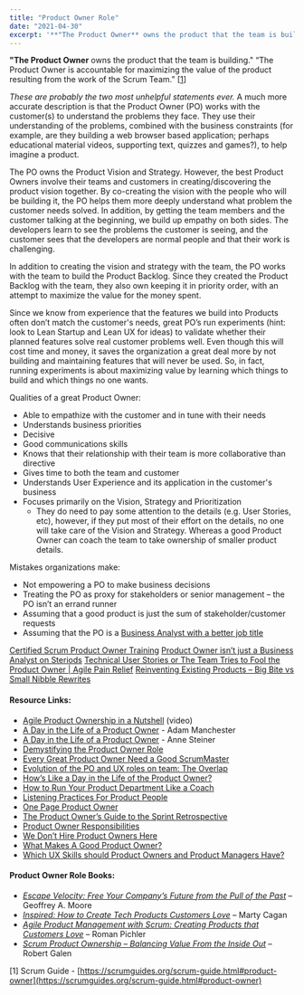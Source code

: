 ```yaml
---
title: "Product Owner Role"
date: "2021-04-30"
excerpt: '**"The Product Owner** owns the product that the team is building." “The Product Owner is'
---
```


**"The Product Owner** owns the product that the team is building." “The Product Owner is accountable for maximizing the value of the product resulting from the work of the Scrum Team.” \[[1](#footnotes)\]

_These are probably the two most unhelpful statements ever._ A much more accurate description is that the Product Owner (PO) works with the customer(s) to understand the problems they face. They use their understanding of the problems, combined with the business constraints (for example, are they building a web browser based application; perhaps educational material videos, supporting text, quizzes and games?), to help imagine a product.

The PO owns the Product Vision and Strategy. However, the best Product Owners involve their teams and customers in creating/discovering the product vision together. By co-creating the vision with the people who will be building it, the PO helps them more deeply understand what problem the customer needs solved. In addition, by getting the team members and the customer talking at the beginning, we build up empathy on both sides. The developers learn to see the problems the customer is seeing, and the customer sees that the developers are normal people and that their work is challenging.

In addition to creating the vision and strategy with the team, the PO works with the team to build the Product Backlog. Since they created the Product Backlog with the team, they also own keeping it in priority order, with an attempt to maximize the value for the money spent.

Since we know from experience that the features we build into Products often don’t match the customer's needs, great PO’s run experiments (hint: look to Lean Startup and Lean UX for ideas) to validate whether their planned features solve real customer problems well. Even though this will cost time and money, it saves the organization a great deal more by not building and maintaining features that will never be used. So, in fact, running experiments is about maximizing value by learning which things to build and which things no one wants.

Qualities of a great Product Owner:

- Able to empathize with the customer and in tune with their needs
- Understands business priorities
- Decisive
- Good communications skills
- Knows that their relationship with their team is more collaborative than directive
- Gives time to both the team and customer
- Understands User Experience and its application in the customer's business
- Focuses primarily on the Vision, Strategy and Prioritization
    - They do need to pay some attention to the details (e.g. User Stories, etc), however, if they put most of their effort on the details, no one will take care of the Vision and Strategy. Whereas a good Product Owner can coach the team to take ownership of smaller product details.

Mistakes organizations make:

- Not empowering a PO to make business decisions
- Treating the PO as proxy for stakeholders or senior management – the PO isn’t an errand runner
- Assuming that a good product is just the sum of stakeholder/customer requests
- Assuming that the PO is a [Business Analyst with a better job title](/blog/product-owner-isn-business-analyst-steroids.html)

[Certified Scrum Product Owner Training](https://agilepainrelief.com/certified-scrum-product-owner-cspo-training) [Product Owner isn’t just a Business Analyst on Steriods](/blog/product-owner-isn-business-analyst-steroids.html) [Technical User Stories or The Team Tries to Fool the Product Owner | Agile Pain Relief](https://agilepainrelief.com/blog/scrummaster-tales-technical-user-stories-team-pull-fast-product-owner.html) [Reinventing Existing Products – Big Bite vs Small Nibble Rewrites](https://agilepainrelief.com/blog/reinventing-existing-products-big-bite-vs-small-nibble-rewrites.html)

#### Resource Links:

- [Agile Product Ownership in a Nutshell](https://blog.crisp.se/2012/10/25/henrikkniberg/agile-product-ownership-in-a-nutshell) (video)
- [A Day in the Life of a Product Owner](https://www.weareadam.com/blog/a-day-in-the-life-a-product-owner-179) - Adam Manchester
- [A Day in the Life of a Product Owner](https://www.linkedin.com/pulse/day-life-product-owner-anne-steiner/) - Anne Steiner
- [Demystifying the Product Owner Role](https://www.romanpichler.com/blog/demystifying-the-product-owner-role/)
- [Every Great Product Owner Need a Good ScrumMaster](https://www.romanpichler.com/blog/every-great-product-owner-needs-great-scrummaster/)
- [Evolution of the PO and UX roles on team: The Overlap](https://medium.com/@johnpcutler/the-overlap-puxeng-56dcfd33875b#.e4cco3upm)
- [How’s Like a Day in the Life of the Product Owner?](https://ancaonuta.medium.com/hows-like-a-day-in-the-life-of-the-product-owner-e4d2fd52fc8b)
- [How to Run Your Product Department Like a Coach](https://www.infoq.com/articles/run-product-department-as-coach/)
- [Listening Practices For Product People](https://www.romanpichler.com/blog/listen-to-understand-listening-practices-for-product-people/)
- [One Page Product Owner](https://www.romanpichler.com/blog/one-page-product-owner/)
- [The Product Owner’s Guide to the Sprint Retrospective](https://www.romanpichler.com/blog/product-owner-sprint-retrospective/)
- [Product Owner Responsibilities](https://www.romanpichler.com/blog/the-product-owner-responsibilities/)
- [We Don’t Hire Product Owners Here](https://www.mironov.com/pohire/)
- [What Makes A Good Product Owner?](https://medium.com/the-liberators/what-makes-a-good-product-owner-5920dff2051)
- [Which UX Skills should Product Owners and Product Managers Have?](https://www.romanpichler.com/blog/ux-skills-for-product-owners-and-product-managers/)

#### Product Owner Role Books:

- _[Escape Velocity: Free Your Company’s Future from the Pull of the Past](https://www.amazon.com/Escape-Velocity-Free-Companys-Future/dp/0062040898/&tag=notesfromatoo-20)_ – Geoffrey A. Moore
- _[Inspired: How to Create Tech Products Customers Love](https://www.amazon.com/INSPIRED-Create-Tech-Products-Customers/dp/1119387507/&tag=notesfromatoo-20)_ – Marty Cagan
- [_Agile Product Management with Scrum: Creating Products that Customers Love_](https://www.amazon.com/Agile-Product-Management-Scrum-Addison-Wesley/dp/0321605780/&tag=notesfromatoo-20) – Roman Pichler
- _[Scrum Product Ownership – Balancing Value From the Inside Out](https://www.amazon.com/Scrum-Product-Ownership-Balancing-Inside/dp/0988502623/&tag=notesfromatoo-20)_ – Robert Galen

\[1\] Scrum Guide - [https://scrumguides.org/scrum-guide.html#product-owner](https://scrumguides.org/scrum-guide.html#product-owner)
